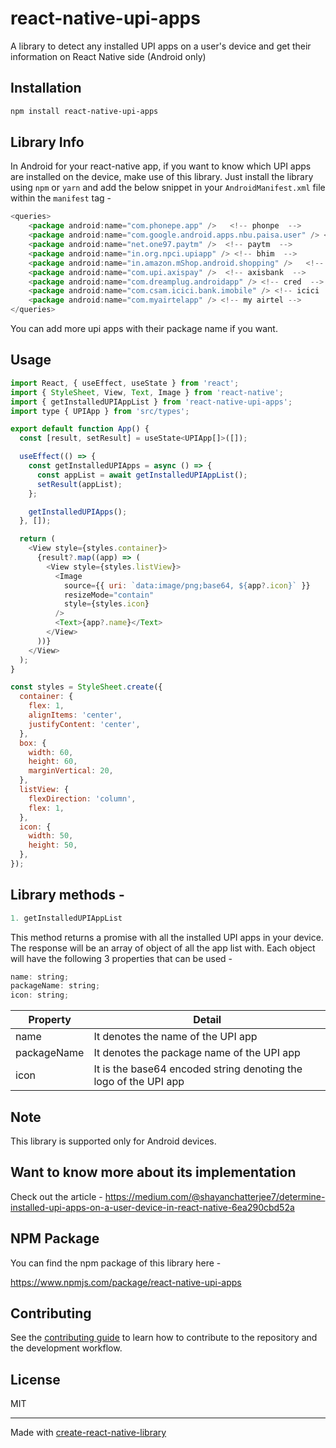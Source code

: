 # react-native-upi-apps

A library to detect any installed UPI apps on a user's device and get their information on React Native side (Android only)

## Installation

```sh
npm install react-native-upi-apps
```

## Library Info
In Android for your react-native app, if you want to know which UPI apps are installed on the device, make use of this library. Just install  the library using `npm` or `yarn` and add the below snippet in your `AndroidManifest.xml` file within the `manifest` tag -

```js
<queries>
    <package android:name="com.phonepe.app" />   <!-- phonpe  -->
    <package android:name="com.google.android.apps.nbu.paisa.user" /> <!-- gpay  -->
    <package android:name="net.one97.paytm" />  <!-- paytm  -->
    <package android:name="in.org.npci.upiapp" /> <!-- bhim  -->
    <package android:name="in.amazon.mShop.android.shopping" />   <!-- amazonpay  -->
    <package android:name="com.upi.axispay" />  <!-- axisbank  -->
    <package android:name="com.dreamplug.androidapp" /> <!-- cred  -->
    <package android:name="com.csam.icici.bank.imobile" /> <!-- icici  -->
    <package android:name="com.myairtelapp" /> <!-- my airtel -->
</queries>
```
You can add more upi apps with their package name if you want.

## Usage

```js
import React, { useEffect, useState } from 'react';
import { StyleSheet, View, Text, Image } from 'react-native';
import { getInstalledUPIAppList } from 'react-native-upi-apps';
import type { UPIApp } from 'src/types';

export default function App() {
  const [result, setResult] = useState<UPIApp[]>([]);

  useEffect(() => {
    const getInstalledUPIApps = async () => {
      const appList = await getInstalledUPIAppList();
      setResult(appList);
    };

    getInstalledUPIApps();
  }, []);

  return (
    <View style={styles.container}>
      {result?.map((app) => (
        <View style={styles.listView}>
          <Image
            source={{ uri: `data:image/png;base64, ${app?.icon}` }}
            resizeMode="contain"
            style={styles.icon}
          />
          <Text>{app?.name}</Text>
        </View>
      ))}
    </View>
  );
}

const styles = StyleSheet.create({
  container: {
    flex: 1,
    alignItems: 'center',
    justifyContent: 'center',
  },
  box: {
    width: 60,
    height: 60,
    marginVertical: 20,
  },
  listView: {
    flexDirection: 'column',
    flex: 1,
  },
  icon: {
    width: 50,
    height: 50,
  },
});

```

## Library methods - 

```js
1. getInstalledUPIAppList
```

This method returns a promise with all the installed UPI apps in your device. The response will be an array of object of all the app list with. Each object will have the following 3 properties that can be used - 

```js
name: string;
packageName: string;
icon: string;
```

| Property | Detail |
| --------------- | --------------- |
| name | It denotes the name of the UPI app | 
| packageName | It denotes the package name of the UPI app | 
| icon | It is the base64 encoded string denoting the logo of the UPI app | 

## Note
This library is supported only for Android devices.

## Want to know more about its implementation

Check out the article - https://medium.com/@shayanchatterjee7/determine-installed-upi-apps-on-a-user-device-in-react-native-6ea290cbd52a


## NPM Package
You can find the npm package of this library here - 

https://www.npmjs.com/package/react-native-upi-apps

## Contributing

See the [contributing guide](CONTRIBUTING.md) to learn how to contribute to the repository and the development workflow.

## License

MIT

---

Made with [create-react-native-library](https://github.com/callstack/react-native-builder-bob)
